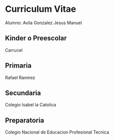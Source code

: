 # Curriculum Vitae
Alumno: Avila Gonzalez Jesus Manuel

## Kinder o Preescolar
Carrucel 

## Primaria
Rafael Ramirez

## Secundaria
Colegio Isabel la Catolica

## Preparatoria
Colegio Nacional de Educacion Profesional Tecnica 